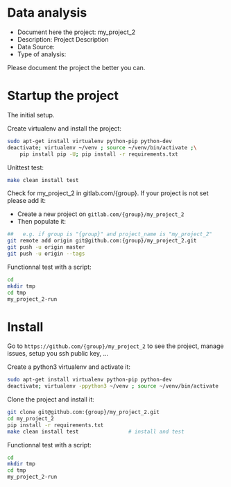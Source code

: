 # Data analysis
- Document here the project: my_project_2
- Description: Project Description
- Data Source:
- Type of analysis:

Please document the project the better you can.

# Startup the project

The initial setup.

Create virtualenv and install the project:
```bash
sudo apt-get install virtualenv python-pip python-dev
deactivate; virtualenv ~/venv ; source ~/venv/bin/activate ;\
    pip install pip -U; pip install -r requirements.txt
```

Unittest test:
```bash
make clean install test
```

Check for my_project_2 in gitlab.com/{group}.
If your project is not set please add it:

- Create a new project on `gitlab.com/{group}/my_project_2`
- Then populate it:

```bash
##   e.g. if group is "{group}" and project_name is "my_project_2"
git remote add origin git@github.com:{group}/my_project_2.git
git push -u origin master
git push -u origin --tags
```

Functionnal test with a script:

```bash
cd
mkdir tmp
cd tmp
my_project_2-run
```

# Install

Go to `https://github.com/{group}/my_project_2` to see the project, manage issues,
setup you ssh public key, ...

Create a python3 virtualenv and activate it:

```bash
sudo apt-get install virtualenv python-pip python-dev
deactivate; virtualenv -ppython3 ~/venv ; source ~/venv/bin/activate
```

Clone the project and install it:

```bash
git clone git@github.com:{group}/my_project_2.git
cd my_project_2
pip install -r requirements.txt
make clean install test                # install and test
```
Functionnal test with a script:

```bash
cd
mkdir tmp
cd tmp
my_project_2-run
```
